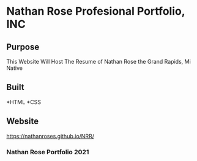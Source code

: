 # Nathan Rose Profesional Portfolio, INC

## Purpose

This Website Will Host The Resume of Nathan Rose the Grand Rapids, Mi Native

## Built

*HTML
*CSS

## Website

https://nathanroses.github.io/NRR/

### Nathan Rose Portfolio 2021
